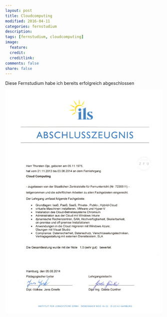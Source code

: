 ```yaml
---
layout: post
title: Cloudcomputing
modified: 2016-04-11
categories: fernstudium
description:
tags: [fernstudium, cloudcomputing]
image:
  feature:
  credit:
  creditlink:
comments: false
share: false
---
```


Diese Fernstudium habe ich bereits erfolgreich abgeschlossen

![zertifkat](/images/cc/cc.jpg)
